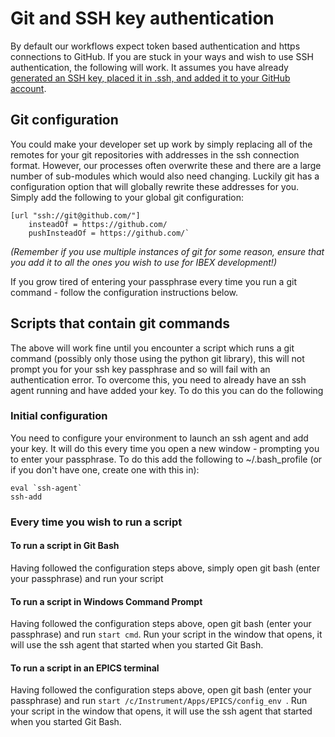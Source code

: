 # Git and SSH key authentication

By default our workflows expect token based authentication and https connections to GitHub. If you are stuck in your ways and wish to use SSH authentication, the following will work. It assumes you have already [generated an SSH key, placed it in .ssh, and added it to your GitHub account](https://docs.github.com/en/authentication/connecting-to-github-with-ssh). 

## Git configuration
You could make your developer set up work by simply replacing all of the remotes for your git repositories with addresses in the ssh connection format. However, our processes often overwrite these and there are a large number of sub-modules which would also need changing. Luckily git has a configuration option that will globally rewrite these addresses for you. Simply add the following to your global git configuration:

```
[url "ssh://git@github.com/"]
    insteadOf = https://github.com/
    pushInsteadOf = https://github.com/`
```

_(Remember if you use multiple instances of git for some reason, ensure that you add it to all the ones you wish to use for IBEX development!)_

If you grow tired of entering your passphrase every time you run a git command - follow the configuration instructions below. 

## Scripts that contain git commands
The above will work fine until you encounter a script which runs a git command (possibly only those using the python git library), this will not prompt you for your ssh key passphrase and so will fail with an authentication error. To overcome this, you need to already have an ssh agent running and have added your key. To do this you can do the following

### Initial configuration
You need to configure your environment to launch an ssh agent and add your key. It will do this every time you open a new window - prompting you to enter your passphrase. To do this add the following to ~/.bash_profile (or if you don't have one, create one with this in):

```
eval `ssh-agent`
ssh-add
```

### Every time you wish to run a script

#### To run a script in Git Bash
Having followed the configuration steps above, simply open git bash (enter your passphrase) and run your script

#### To run a script in Windows Command Prompt
Having followed the configuration steps above, open git bash (enter your passphrase) and run `start cmd`. Run your script in the window that opens, it will use the ssh agent that started when you started Git Bash.

#### To run a script in an EPICS terminal
Having followed the configuration steps above, open git bash (enter your passphrase) and run `start /c/Instrument/Apps/EPICS/config_env
`. Run your script in the window that opens, it will use the ssh agent that started when you started Git Bash.